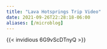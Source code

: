 ```yaml
---
title: "Lava Hotsprings Trip Video"
date: 2021-09-26T22:28:18-06:00
aliases: [/microblog]
---
```

{{< invidious 6G9vScDTnyQ >}}
